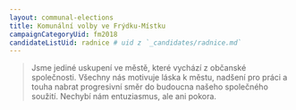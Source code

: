 ```yaml
---
layout: communal-elections
title: Komunální volby ve Frýdku-Místku
campaignCategoryUid: fm2018
candidateListUid: radnice # uid z `_candidates/radnice.md`
---
```


> Jsme jediné uskupení ve městě, které vychází z občanské společnosti. Všechny nás motivuje láska k městu, nadšení pro práci a touha nabrat progresivní směr do budoucna našeho společného soužití. Nechybí nám entuziasmus, ale ani pokora.

